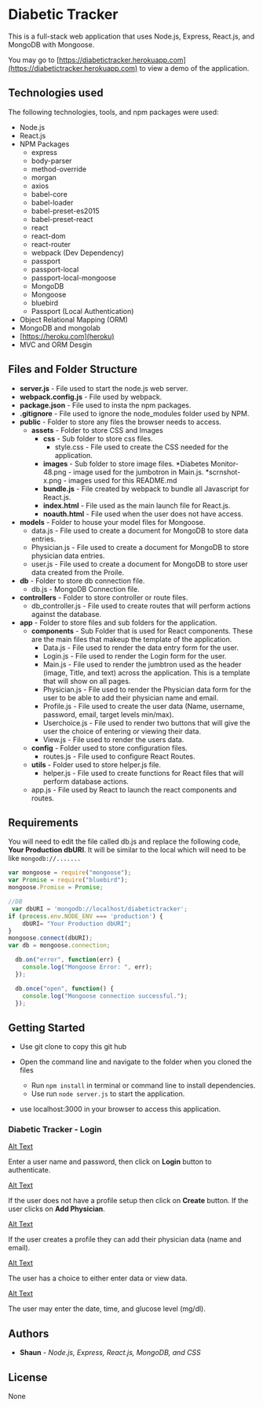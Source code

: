 # Diabetic Tracker
This is a full-stack web application that uses Node.js, Express, React.js, and MongoDB with Mongoose.

You may go to [https://diabetictracker.herokuapp.com](https://diabetictracker.herokuapp.com) to view a demo of the application.

## Technologies used

The following technologies, tools, and npm packages were used:
* Node.js
* React.js
* NPM Packages
	* express
	* body-parser
	* method-override 
	* morgan
	* axios
	* babel-core
	* babel-loader
	* babel-preset-es2015
	* babel-preset-react
	* react
	* react-dom
	* react-router
	* webpack (Dev Dependency)
	* passport
	* passport-local
	* passport-local-mongoose
	* MongoDB
	* Mongoose
	* bluebird
	* Passport (Local Authentication)
* Object Relational Mapping (ORM)
* MongoDB and mongolab
* [https://heroku.com](heroku) 
* MVC and ORM Desgin

## Files and Folder Structure

* **server.js** - File used to start the node.js web server.
* **webpack.config.js** - File used by webpack.
* **package.json** - File used to insta the npm packages.
* **.gitignore** - File used to ignore the node_modules folder used by NPM.
* **public** - Folder to store any files the browser needs to access.
	* **assets** - Folder to store CSS and Images
		* **css** - Sub folder to store css files.
			* style.css - File used to create the CSS needed for the application.
		* **images** - Sub folder to store image files.
			*Diabetes Monitor-48.png - image used for the jumbotron in Main.js. 
			*scrnshot-x.png - images used for this README.md
		* **bundle.js** - File created by webpack to bundle all Javascript for React.js.
		* **index.html** - File used as the main launch file for React.js.
		* **noauth.html** - File used when the user does not have access.
* **models** - Folder to house your model files for Mongoose.
	* data.js - File used to create a document for MongoDB to store data entries.
	* Physician.js - File used to create a document for MongoDB to store physician data entries.
	* user.js - File used to create a document for MongoDB to store user data created from the Proile.
* **db** - Folder to store db connection file.
	* db.js - MongoDB Connection file.
* **controllers** - Folder to store controller or route files.
	* db_controller.js - File used to create routes that will perform actions against the database.
* **app** - Folder to store files and sub folders for the application.
	* **components** - Sub Folder that is used for React components. These are the main files that makeup the template of the application.
		* Data.js - File used to render the data entry form for the user.
		* Login.js - File used to render the Login form for the user.
		* Main.js - File used to render the jumbtron used as the header (image, Title, and text) across the application. This is a template that will show on all pages.
		* Physician.js - File used to render the Physician data form for the user to be able to add their physician name and email.
		* Profile.js - File used to create the user data (Name, username, password, email, target levels min/max).
		* Userchoice.js - File used to render two buttons that will give the user the choice of entering or viewing their data.
		* View.js - File used to render the users data.
	* **config** - Folder used to store configuration files.
		* routes.js - File used to configure React Routes.
	* **utils** - Folder used to store helper.js file.
		* helper.js - File used to create functions for React files that will perform database actions.
	* app.js - File used by React to launch the react components and routes.

## Requirements

You will need to edit the file called db.js and replace the following code, **Your Production dbURI**. It will be similar to the local which will need to be like `mongodb://.......`

``` javascript
var mongoose = require("mongoose");
var Promise = require("bluebird");
mongoose.Promise = Promise;

//DB
 var dbURI = 'mongodb://localhost/diabetictracker';
if (process.env.NODE_ENV === 'production') {
    dbURI= "Your Production dbURI";
}
mongoose.connect(dbURI);
var db = mongoose.connection;

  db.on("error", function(err) {
    console.log("Mongoose Error: ", err);
  });

  db.once("open", function() {
    console.log("Mongoose connection successful.");
  });
```
## Getting Started

* Use git clone to copy this git hub 

* Open the command line and navigate to the folder when you cloned the files
	* Run `npm install` in terminal or command line to install dependencies.  
	* Use run  `node server.js` to start the application.
* use localhost:3000 in your browser to access this application.

### Diabetic Tracker - Login

[Alt Text](public/assets/images/scrnshot-login.png?raw=true "Login Page")

Enter a user name and password, then click on **Login** button to authenticate. 

[Alt Text](public/assets/images/scrnshot-profile.png?raw=true "Profile Page")

If the user does not have a profile setup then click on **Create** button. If the user clicks on **Add Physician**. 

[Alt Text](public/assets/images/scrnshot-physician.png?raw=true "Physician Page")

If the user creates a profile they can add their physician data (name and email).

[Alt Text](public/assets/images/scrnshot-userchoice.png?raw=true "User Choice Page")

The user has a choice to either enter data or view data.

[Alt Text](public/assets/images/scrnshot-enterdata.png?raw=true "Enter Data Page")

The user may enter the date, time, and glucose level (mg/dl).


## Authors

* **Shaun** - *Node.js, Express, React.js, MongoDB, and CSS*

## License
   
   None 
